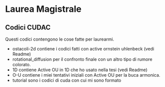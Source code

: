# Laurea Magistrale
## Codici CUDAC
Questi codici contengono le cose fatte per laurearmi.
- ostacoli-2d contiene i codici fatti con active ornstein uhlenbeck (vedi Readme)
- rotational_diffusion per il confronto finale con un altro tipo di rumore colorato.
- 1D contiene Active OU in 1D che ho usato nella tesi (vedi Readme)
- O-U contiene i miei tentativi iniziali con Active OU per la buca armonica.
- tutorial sono i codici di cuda con cui mi sono formato

